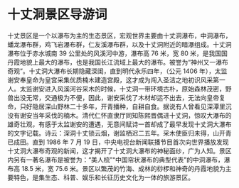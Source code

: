 # 十丈洞景区导游词
十丈景区是一个以瀑布为主的生态景区，宏观世界主要由十丈洞瀑布，中洞瀑布，蟠龙瀑布群，鸡飞岩瀑布群，仁友溪瀑布群，以及十丈洞附近的暗瀑组成。十丈洞瀑布位于赤水城南 39 公里处的风溪河中游，瀑布高 76 米，宽 80 米，是我国国丹霞地貌上最大的瀑布，也是我国长江流域上最大的瀑布。被誉为“神州又一瀑布奇观”。十丈洞大瀑布长期隐藏深闺，直到明代永乐四年，（公元 1406 年），太监谢安奉皇命为皇宫采集优质楠木建造宫殿，这才成为闯入圣洁之地初识风采第一人。太监谢安进入风溪河谷采木的时候，十丈洞一带环境古朴，原始森林茂密，野兽出没无常，交通极为不便，因此，谢安采伐了木材却运不出去，无法向皇帝复命，只好隐居深山野林二十多年，开青播种，自耕自食。据说有人曾看见深潭里沉没有谢安当年采伐的楠木。清代仁怀直隶厅同知陈熙晋偶进十丈洞，惊叹大瀑布的雄奇壮观，有感于太监谢安的遭遇，无意间赋诗一首却成了最早发现十丈洞大瀑布的文字记载。诗云：深洞十丈锁云烟，谢监栖迟二五年。采木使臣归未得，山开青已成田。直到 1986 年 7 月 19 日，中央电视台新闻联播节目首次向世界播放发现十丈洞大瀑布奇观的新闻，这才揭开了十丈洞大瀑布的神秘面纱，广为人知。景区内另有一著名瀑布是被誉为：“美人梳”“中国帘状瀑布的典型代表”的中洞瀑布，瀑布高 18.5 米，宽 75.6 米。景区以繁茂的竹海、成林的桫椤和神奇的丹霞地貌为主要特色，是集生态、科普、娱乐和长征历史文化为一体的旅游景区。

 